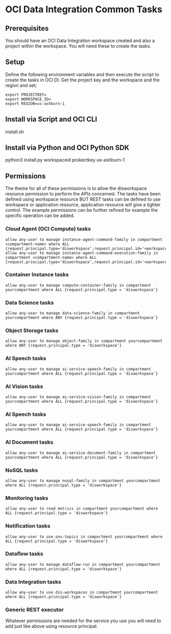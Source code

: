 # OCI Data Integration Common Tasks

## Prerequisites
You should have an OCI Data Integration workspace created and also a project within the workspace. You will need these to create the tasks.

## Setup
Define the following environment variables and then execute the script to create the tasks in OCI DI.  Get the project key and the workspace and the region and set;
```
export PROJECTKEY=
export WORKSPACE_ID=
export REGION=us-ashburn-1
```

## Install via Script and OCI CLI
install.sh

## Install via Python and OCI Python SDK
python3 install.py workspaceid prokectkey us-ashburn-1

## Permissions

The theme for all of these permissions is to allow the disworkspace resource permission to perform the APIs concerned. The tasks have been defined using workspace resource BUT REST tasks can be defined to use workspace or application resource, application resource will give a tighter control. The example permissions can be further refined for example the specific operation can be added.

### Cloud Agent (OCI Compute) tasks
```
allow any-user to manage instance-agent-command-family in compartment <compartment-name> where ALL {request.principal.type='disworkspace’,request.principal.id='<workspace_ocid>’}
allow any-user to manage instance-agent-command-execution-family in compartment <compartment-name> where ALL {request.principal.type='disworkspace’,request.principal.id='<workspace_ocid>’}
```

### Container Instance tasks
```
allow any-user to manage compute-container-family in compartment yourcompartment where ALL {request.principal.type = 'disworkspace'}
```

### Data Science tasks
```
allow any-user to manage data-science-family in compartment yourcompartment where ANY {request.principal.type = 'disworkspace'}	
```

### Object Storage tasks
```
allow any-user to manage object-family in compartment yourcompartment where ANY {request.principal.type = 'disworkspace'}	
```

### AI Speech tasks
```
allow any-user to manage ai-service-speech-family in compartment yourcompartment where ALL {request.principal.type = 'disworkspace'}
```

### AI Vision tasks
```
allow any-user to manage ai-service-vision-family in compartment yourcompartment where ALL {request.principal.type = 'disworkspace'}
```

### AI Speech tasks
```
allow any-user to manage ai-service-speech-family in compartment yourcompartment where ALL {request.principal.type = 'disworkspace'}
```

### AI Document tasks
```
allow any-user to manage ai-service-document-family in compartment yourcompartment where ALL {request.principal.type = 'disworkspace'}
```

### NoSQL tasks
```
allow any-user to manage nosql-family in compartment yourcompartment where ALL {request.principal.type = 'disworkspace'}
```

### Monitoring tasks
```
allow any-user to read metrics in compartment yourcompartment where ALL {request.principal.type = 'disworkspace'}
```

### Notification tasks
```
allow any-user to use ons-topics in compartment yourcompartment where ALL {request.principal.type = 'disworkspace'}
```

### Dataflow tasks
```
allow any-user to manage dataflow-run in compartment yourcompartment where ALL {request.principal.type = 'disworkspace'}
```

### Data Integration tasks
```
allow any-user to use dis-workspaces in compartment yourcompartment where ALL {request.principal.type = 'disworkspace'}
```

### Generic REST executor

Whatever permissions are needed for the service you use you will need to add just like above using resource principal.
